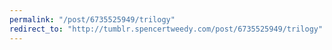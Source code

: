 ```yaml
---
permalink: "/post/6735525949/trilogy"
redirect_to: "http://tumblr.spencertweedy.com/post/6735525949/trilogy"
---
```

